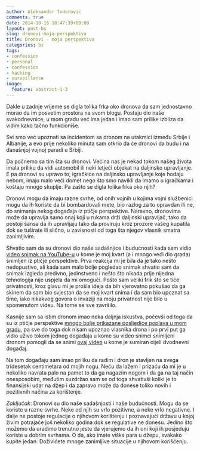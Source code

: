 ```yaml
---
author: Aleksandar Todorović
comments: true
date: 2014-10-16 10:47:39+00:00
layout: post-bs
slug: dronovi-moja-perspektiva
title: Dronovi - moja perspektiva
categories: bs
tags:
- confession
- personal
- confession
- hacking
- surveillance
image:
  feature: abstract-1-3
---
```


Dakle u zadnje vrijeme se digla tolika frka oko dronova da sam jednostavno morao da im posvetim prostora na svom blogu. Postaju dio naše svakodnevnice, u mom gradu već ima jedan i imao sam prilike izbliza da vidim kako tačno funkcioniše.

Svi smo već upoznati sa incidentom sa dronom na utakmici između Srbije i Albanije, a evo prije nekoliko minuta sam otkrio da će dronovi da budu i na današnjoj vojnoj paradi u Srbiji.

Da počnemo sa tim šta su dronovi. Većina nas je nekad tokom našeg života imala priliku da vidi automobil ili neki letjeći objekat na daljinsko upravljanje. E pa dronovi su upravo to, igračkice na daljinsko upravljanje koje hodaju nebom, imaju malo veći domet nego što smo navikli da imamo u igračkama i koštaju mnogo skuplje. Pa zašto se digla tolika frka oko njih?

Dronovi mogu da imaju razne svrhe, od onih vojnih u kojima vojni službenici mogu da ih koriste da bi bombardovali mete, bio razlog za to opravdan ili ne, do snimanja nekog događaja iz ptičje perspektive. Naravno, dronovima može da upravlja samo onaj koji u rukama drži daljinski upravljač, tako da postoji šansa da ih upravljaju tako da proviruju kroz prozore vašeg kupatila dok se tuširate ili slično,  u zavisnosti od toga šta njegov vlasnik smatra zanimljivim.

Shvatio sam da su dronovi dio naše sadašnjice i budućnosti kada sam vidio [video snimak na YouTube-u](https://www.youtube.com/watch?v=f4WGhr9V_dI) u kome je moj kvart (a i mnogo veći dio grada) snimljen iz ptičje perspektive. Prva reakcija mi je bila da je tako nešto nedopustivo, ali kada sam malo bolje pogledao snimak shvatio sam da snimak izgleda predivno, jedinstveno i nešto što nikada prije nijedna tehnologija nije uspjela da mi omogući. Pošto sam veliki frik što se tiče privatnosti, kroz glavu mi je prošla ideja da bih vjerovatno pokušao da ga skinem da sam bio svjestan da se moj kvart snima i da sam bio upoznat sa time, iako nikakvog govora o invaziji na moju privatnost nije bilo u spomenutom videu. Na tome se sve završilo.

Kasnije sam sa istim dronom imao neka daljnja iskustva, počevši od toga da su iz ptičje perspektive [mnogo bolje prikazane posljedice poplava u mom gradu](https://www.youtube.com/watch?v=_2e5HqrjJBA), pa sve do toga dok nisam upoznao vlasnika drona i po prvi put ga vidio uživo tokom jednog događaja u kome su video snimci snimljeni dronom pomogli da se snimi [ovaj video](http://vimeo.com/100238916) u kome je sumiran cijeli dvodnevni događaj.

Na tom događaju sam imao priliku da radim i dron je stavljen na svega tridesetak centimetara od mojih nogu. Neću da lažem i prizaću da mi je u nekoliko navrata palo na pamet to da ga nagazim nogom i da ga na taj način onesposobim, međutim suzdržao sam se od toga shvativši koliki je to finansijski udar na džep i da zapravo može da donese toliko novih i pozitivnih načina za korištenje.

_Zaključak_: Dronovi su dio naše sadašnjosti i naše budućnosti. Mogu da se koriste u razne svrhe. Neke od njih su vrlo pozitivne, a neke vrlo negativne. I dalje ne postoje regulacije o njihovom korištenju i poznavajući državu u kojoj živim potrajaće još nekoliko godina dok se regulative ne donesu. Jedino što možemo da uradimo trenutno jeste da vjerujemo da ih oni koji ih posjeduju koriste u dobrim svrhama. O da, ako imate viška para u džepu, svakako kupite jedan. Doživićete mnoge zanimljive situacije u njihovom korišćenju.
